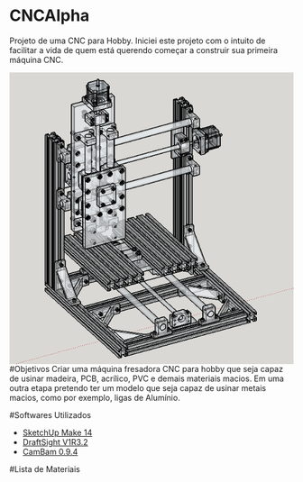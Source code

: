 # CNCAlpha
Projeto de uma CNC para Hobby.
Iniciei este projeto com o intuito de facilitar a vida de quem está querendo começar a construir sua primeira máquina CNC.

<img align="right" src="imagens\isometrico.png" />

#Objetivos
Criar uma máquina fresadora CNC para hobby que seja capaz de usinar madeira, PCB, acrílico, PVC e demais materiais macios.
Em uma outra etapa pretendo ter um modelo que seja capaz de usinar metais macios, como por exemplo, ligas de Alumínio.

#Softwares Utilizados
 - <a href="http://www.sketchup.com/products/sketchup-make" target="_blank">SketchUp Make 14</a>
 - <a href="http://www.3ds.com/products-services/draftsight-cad-software/free-download/" target="_blank">DraftSight V1R3.2</a>
 - <a href="http://www.cambam.info/" target="_blank">CamBam 0.9.4</a>

#Lista de Materiais
